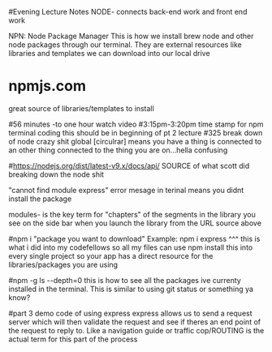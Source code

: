 #Evening Lecture Notes
NODE- connects back-end work and front end work

NPN: Node Package Manager
This is how we install brew node and other node packages through our terminal. They are external resources like libraries and templates we can download into our local drive

# npmjs.com
great source of libraries/templates to install

#56 minutes -to one hour watch video
#3:15pm-3:20pm 
time stamp for npm terminal coding
this should be in beginning of pt 2 lecture
#325 break down of node crazy shit
global [circulrar] means you have a thing is connected to an other thing connected to the thing you are on...hella confusing

#https://nodejs.org/dist/latest-v9.x/docs/api/
SOURCE of what scott did breaking down the node shit

"cannot find module express" error mesage in terinal means you didnt install the package

modules- is the key term for "chapters" of the segments in the library you see on the side bar when you launch the library from the URL source above

#npm i "package you want to download"
Example: npm i express
^^^ this is what i did into my codefellows so all my files can use npm
install this into every single project so your app has a direct resource for the libraries/packages you are using

#npm -g ls --depth=0
this is how to see all the packages ive currenty installed in the terminal. This is similar to using git status or something ya know?

#part 3 demo code of using express
express allows us to send a request server which will then validate the request and see if theres an end point of the request to reply to. Like a navigation guide or traffic cop/ROUTING is the actual term for this part of the process





